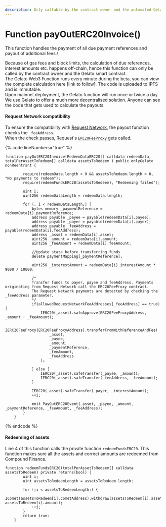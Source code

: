 ```yaml
---
description: Only callable by the contract owner and the automated Gelato smart contract
---
```


# Function payOutERC20Invoice()

This function handles the payment of all due payment references and payout of additional fees.\


Because of gas fees and block limits, the calculation of due references, interest amounts etc. happens off-chain, hence this function can only be called by the contract owner and the Gelato smart contract.\
The Gelato Web3 Function runs every minute during the beta, you can view the complete calculation here \[link to follow]. The code is uploaded to IPFS and is immutable.\
Upon mainnet deployment, the Gelato function will run once or twice a day.\
We use Gelato to offer a much more decentralised solution. Anyone can see the code that gets used to calculate the payouts.

#### Request Network compatibility

To ensure the compatibility with [Request Network](https://www.request.network), the payout function checks the `_feeAddress`.\
When the check passes, Request's [`ERC20FeeProxy`](https://github.com/RequestNetwork/requestNetwork/blob/master/packages/smart-contracts/src/contracts/ERC20FeeProxy.sol) gets called.

{% code lineNumbers="true" %}
```solidity
function payOutERC20Invoice(RedeemDataERC20[] calldata redeemData, totalPerAssetToRedeem[] calldata assetsToRedeem ) public onlyGelato nonReentrant {  

        require(redeemData.length > 0 && assetsToRedeem.length > 0, "No payments to redeem");        
        require(redeemFundsERC20(assetsToRedeem), "Redeeming failed");

        uint i;
        uint256 redeemDataLength = redeemData.length;

        for (; i < redeemDataLength;) {
            bytes memory _paymentReference = redeemData[i].paymentReference;
            address payable _payee = payable(redeemData[i].payee);
            address payable _payer = payable(redeemData[i].payer);
            address payable _feeAddress = payable(redeemData[i].feeAddress);
            address _asset = redeemData[i].asset;            
            uint256 _amount = redeemData[i].amount;
            uint256 _feeAmount = redeemData[i].feeAmount;
            
            //Update state before transferring funds
            delete paymentMapping[_paymentReference];
            
            uint256 _interestAmount = redeemData[i].interestAmount * 9000 / 10000;      
            
            /*
            Transfer funds to payer, payee and feeAddress. Payments originating from Request Network call the ERC20FeeProxy contract.
            The Request Network payments are detected by checking the _feeAddress parameter.
            */
            if(allowedRequestNetworkFeeAddresses[_feeAddress] == true) {
                IERC20(_asset).safeApprove(ERC20FeeProxyAddress, _amount + _feeAmount);

                IERC20FeeProxy(ERC20FeeProxyAddress).transferFromWithReferenceAndFee(
                    _asset,
                    _payee,
                    _amount,
                    _paymentReference,
                    _feeAmount,
                    _feeAddress
                );
            
            } else {
                IERC20(_asset).safeTransfer(_payee, _amount);
                IERC20(_asset).safeTransfer(_feeAddress, _feeAmount); 
            }
            
            IERC20(_asset).safeTransfer(_payer, _interestAmount);
            ++i;     

            emit PayOutERC20Event(_asset, _payee, _amount, _paymentReference, _feeAmount, _feeAddress);           
        }        
    }
```
{% endcode %}

#### Redeeming of assets

Line 4 of this function calls the private function `redeemFundsERC20`. This function makes sure all the assets and correct amounts are redeemed from Compound Finance.

```solidity
function redeemFundsERC20(totalPerAssetToRedeem[] calldata assetsToRedeem) private returns(bool) {
        uint i;
        uint assetsToRedeemLength = assetsToRedeem.length;

        for (;i < assetsToRedeemLength;) {
            IComet(assetsToRedeem[i].cometAddress).withdraw(assetsToRedeem[i].asset, assetsToRedeem[i].amount);
            ++i;
        }
        return true;
    }
```
